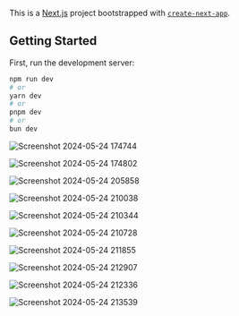This is a [Next.js](https://nextjs.org/) project bootstrapped with [`create-next-app`](https://github.com/vercel/next.js/tree/canary/packages/create-next-app).

## Getting Started

First, run the development server:

```bash
npm run dev
# or
yarn dev
# or
pnpm dev
# or
bun dev
```

![Screenshot 2024-05-24 174744](https://github.com/TalhaBruh/Mood-Therapy-ChatBot-NextJS-using-GPT3.5/assets/79919912/6a4b789b-b447-4e85-9227-ec7657343f67)

![Screenshot 2024-05-24 174802](https://github.com/TalhaBruh/Mood-Therapy-ChatBot-NextJS-using-GPT3.5/assets/79919912/e45d86f2-1740-491b-835b-1701bcbd69bc)

![Screenshot 2024-05-24 205858](https://github.com/TalhaBruh/Mood-Therapy-ChatBot-NextJS-using-GPT3.5/assets/79919912/cfbc6ffe-214b-4191-b41a-171ae644489b)

![Screenshot 2024-05-24 210038](https://github.com/TalhaBruh/Mood-Therapy-ChatBot-NextJS-using-GPT3.5/assets/79919912/4219ea8d-1b8b-406e-bc69-9160ab5a6584)

![Screenshot 2024-05-24 210344](https://github.com/TalhaBruh/Mood-Therapy-ChatBot-NextJS-using-GPT3.5/assets/79919912/c440051d-120a-4f7b-a6f0-b8fed6bfb4c6)

![Screenshot 2024-05-24 210728](https://github.com/TalhaBruh/Mood-Therapy-ChatBot-NextJS-using-GPT3.5/assets/79919912/b568abb0-eedd-4763-a56b-998a9842845b)

![Screenshot 2024-05-24 211855](https://github.com/TalhaBruh/Mood-Therapy-ChatBot-NextJS-using-GPT3.5/assets/79919912/b0d59a5e-ca9d-43ef-b988-ca6d40a7ff5d)

![Screenshot 2024-05-24 212907](https://github.com/TalhaBruh/Mood-Therapy-ChatBot-NextJS-using-GPT3.5/assets/79919912/5c391947-ce28-4c81-9fc9-47d40f020a0c)

![Screenshot 2024-05-24 212336](https://github.com/TalhaBruh/Mood-Therapy-ChatBot-NextJS-using-GPT3.5/assets/79919912/4bea5096-9578-49ef-a5f0-63ed75ad5f57)

![Screenshot 2024-05-24 213539](https://github.com/TalhaBruh/Mood-Therapy-ChatBot-NextJS-using-GPT3.5/assets/79919912/391e4551-5b99-4ede-9fc5-21682469cd1b)





